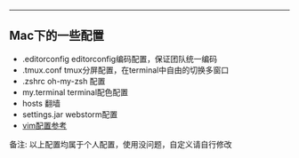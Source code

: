 ---
## Mac下的一些配置

- .editorconfig editorconfig编码配置，保证团队统一编码
- .tmux.conf tmux分屏配置，在terminal中自由的切换多窗口
- .zshrc oh-my-zsh 配置
- my.terminal terminal配色配置
- hosts 翻墙
- settings.jar webstorm配置
- [vim配置参考](http://github.com/Jerret321/vimrc)

备注: 以上配置均属于个人配置，使用没问题，自定义请自行修改